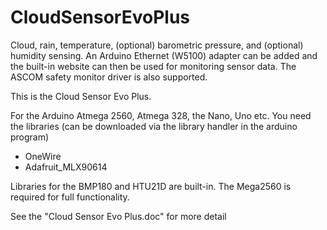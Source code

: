 # CloudSensorEvoPlus
Cloud, rain, temperature, (optional) barometric pressure, and (optional) humidity sensing.  An Arduino Ethernet (W5100) adapter can be added and the built-in website can then be used for monitoring sensor data.  The ASCOM safety monitor driver is also supported.

This is the Cloud Sensor Evo Plus.

For the Arduino Atmega 2560, Atmega 328, the Nano, Uno etc.
You need the libraries (can be downloaded via the library handler in the arduino program)
- OneWire
- Adafruit_MLX90614

Libraries for the BMP180 and HTU21D are built-in.  The Mega2560 is required for full functionality.

See the "Cloud Sensor Evo Plus.doc" for more detail
